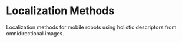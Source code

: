 # Localization Methods
Localization methods for mobile robots using holistic descriptors from omnidirectional images.